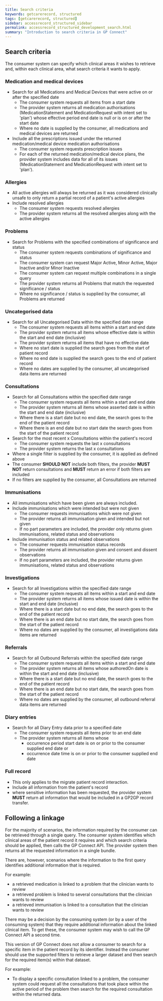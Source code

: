 ```yaml
---
title: Search criteria
keywords: getcarerecord, structured
tags: [getcarerecord, structured]
sidebar: accessrecord_structured_sidebar
permalink: accessrecord_structured_development_search.html
summary: "Introduction to search criteria in GP Connect"
---
```


## Search criteria ##

The consumer system can specify which clinical areas it wishes to retrieve and, within each clinical area, what search criteria it wants to apply.

### Medication and medical devices ###

* Search for all Medications and Medical Devices that were active on or after the specified date
  * The consumer system requests all items from a start date
  * The provider system returns all medication authorisations (MedicationStatement and MedicationRequest with intent set to 'plan') whose effective period end date is null or is on or after the start date
  * Where no date is supplied by the consumer, all medications and medical devices are returned
* Include all the prescriptions issued under the returned medication/medical device medication authorisations
  * The consumer system requests prescription issues
  * For each of the returned medication/medical device plans, the provider system includes data for all of its issues (MedicationStatement and MedicationRequest with intent set to 'plan').

### Allergies ###

* All active allergies will always be returned as it was considered clinically unsafe to only return a partial record of a patient's active allergies
* Include resolved allergies
  * The consumer system requests resolved allergies
  * The provider system returns all the resolved allergies along with the active allergies

### Problems ###

* Search for Problems with the specified combinations of significance and status
  * The consumer system requests combinations of significance and status
  * The consumer system can request Major Active, Minor Active, Major Inactive and/or Minor Inactive
  * The consumer system can request multiple combinations in a single query
  * The provider system returns all Problems that match the requested significance / status
  * Where no significance / status is supplied by the consumer, all Problems are returned

### Uncategorised data ###

* Search for all Uncategorised Data within the specified date range
  * The consumer system requests all items within a start and end date
  * The provider system returns all items whose effective date is within the start and end date (inclusive)
  * The provider system returns all items that have no effective date
  * Where no start date is supplied the search goes from the start of patient record
  * Where no end date is supplied the search goes to the end of patient record
  * Where no dates are supplied by the consumer, all uncategorised data items are returned

### Consultations ###

* Search for all Consultations within the specified date range
  * The consumer system requests all items within a start and end date
  * The provider system returns all items whose asserted date is within the start and end date (inclusive)
  * Where there is a start date but no end date, the search goes to the end of the patient record
  * Where there is an end date but no start date the search goes from the start of the patient record
* Search for the most recent x Consultations within the patient's record
  * The consumer system requests the last x consultations
  * The provider system returns the last x consultations
* Where a single filter is supplied by the consumer, it is applied as defined above
* The consumer **SHOULD NOT** include both filters, the provider **MUST NOT** return consultations and **MUST** return an error if both filters are included
* If no filters are supplied by the consumer, all Consultations are returned

### Immunisations ###

* All immunisations which have been given are always included.
* Include immunisations which were intended but were not given
  * The consumer requests immunisations which were not given
  * The provider returns all immunisation given and intended but not given
  * If no part parameters are included, the provider only returns given immunisations, related status and observations
* Include immunisation status and related observations
  * The consumer requests immunisation status records
  * The provider returns all immunisation given and consent and dissent observations
  * If no part parameters are included, the provider returns given immunisations, related status and observations

### Investigations ###

* Search for all Investigations within the specified date range
  * The consumer system requests all items within a start and end date
  * The provider system returns all items whose issued date is within the start and end date (inclusive)
  * Where there is a start date but no end date, the search goes to the end of the patient record
  * Where there is an end date but no start date, the search goes from the start of the patient record
  * Where no dates are supplied by the consumer, all investigations data items are returned

### Referrals ###

* Search for all Outbound Referrals within the specified date range
  * The consumer system requests all items within a start and end date
  * The provider system returns all items whose authoredOn date is within the start and end date (inclusive)
  * Where there is a start date but no end date, the search goes to the end of the patient record
  * Where there is an end date but no start date, the search goes from the start of the patient record
  * Where no dates are supplied by the consumer, all outbound referral data items are returned

### Diary entries ###

* Search for all Diary Entry data prior to a specified date
  * The consumer system requests all items prior to an end date
  * The provider system returns all items whose
    * occurrence period start date is on or prior to the consumer supplied end date or
    * occurrence date time is on or prior to the consumer supplied end date

### Full record

* This only applies to the migrate patient record interaction.
* Include all information from the patient's record
* where sensitive information has been requested, the provider system **MUST** return all information that would be included in a GP2GP record transfer.

## Following a linkage ##

For the majority of scenarios, the information required by the consumer can be retrieved through a single query. The consumer system identifies which clinical areas of the patient record it requires and which search criteria should be applied, then calls the GP Connect API. The provider system then returns all the requested information in a single bundle.

There are, however, scenarios where the information to the first query identifies additional information that is required.

For example:

* a retrieved medication is linked to a problem that the clinician wants to review
* a retrieved problem is linked to several consultations that the clinician wants to review
* a retrieved immunisation is linked to a consultation that the clinician wants to review

There may be a decision by the consuming system (or by a user of the consuming system) that they require additional information about the linked clinical item. To get these, the consumer system may wish to call the GP Connect API a second time.

This version of GP Connect does not allow a consumer to search for a specific item in the patient record by its identifier. Instead the consumer should use the supported filters to retrieve a larger dataset and then search for the required item(s) within that dataset.

For example:

* To display a specific consultation linked to a problem, the consumer system could request all the consultations that took place within the active period of the problem then search for the required consultation within the returned data.
